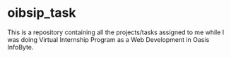 # oibsip_task
This is a repository containing all the projects/tasks assigned to me while I was doing Virtual Internship Program as a Web Development in Oasis InfoByte.
